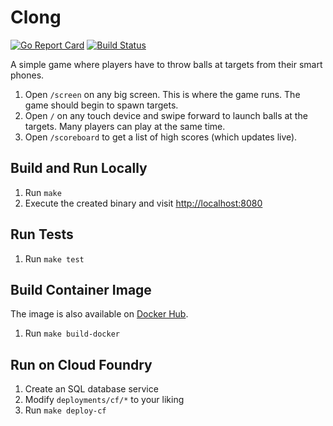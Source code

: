 # Clong

[![Go Report Card](https://goreportcard.com/badge/github.com/cloudlena/clong)](https://goreportcard.com/report/github.com/cloudlena/clong)
[![Build Status](https://github.com/cloudlena/clong/actions/workflows/main.yml/badge.svg)](https://github.com/cloudlena/clong/actions)

A simple game where players have to throw balls at targets from their smart phones.

1.  Open `/screen` on any big screen. This is where the game runs. The game should begin to spawn targets.
1.  Open `/` on any touch device and swipe forward to launch balls at the targets. Many players can play at the same time.
1.  Open `/scoreboard` to get a list of high scores (which updates live).

## Build and Run Locally

1.  Run `make`
1.  Execute the created binary and visit <http://localhost:8080>

## Run Tests

1.  Run `make test`

## Build Container Image

The image is also available on [Docker Hub](https://hub.docker.com/r/cloudlena/clong/).

1.  Run `make build-docker`

## Run on Cloud Foundry

1.  Create an SQL database service
1.  Modify `deployments/cf/*` to your liking
1.  Run `make deploy-cf`
